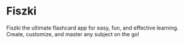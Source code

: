 # Fiszki
Fiszki the ultimate flashcard app for easy, fun, and effective learning. Create, customize, and master any subject on the go!
